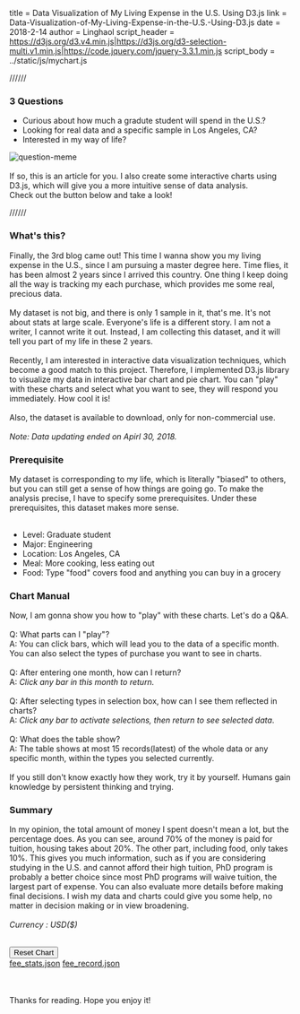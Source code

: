 
title = Data Visualization of My Living Expense in the U.S. Using D3.js
link = Data-Visualization-of-My-Living-Expense-in-the-U.S.-Using-D3.js
date = 2018-2-14
author = Linghaol
script_header = https://d3js.org/d3.v4.min.js|https://d3js.org/d3-selection-multi.v1.min.js|https://code.jquery.com/jquery-3.3.1.min.js
script_body = ../static/js/mychart.js


//////


### 3 Questions

- Curious about how much a gradute student will spend in the U.S.?
- Looking for real data and a specific sample in Los Angeles, CA?
- Interested in my way of life?

![question-meme](../static/image/question-meme.jpg)<br>
<br>
If so, this is an article for you. I also create some interactive charts using D3.js, which will give you a more intuitive sense of data analysis.<br>
Check out the button below and take a look!<br>


//////


### What's this?

Finally, the 3rd blog came out! This time I wanna show you my living expense in the U.S., since I am pursuing a master degree here. Time flies, it has been almost 2 years since I arrived this country. One thing I keep doing all the way is tracking my each purchase, which provides me some real, precious data.<br>
<br>
My dataset is not big, and there is only 1 sample in it, that's me. It's not about stats at large scale. Everyone's life is a different story. I am not a writer, I cannot write it out. Instead, I am collecting this dataset, and it will tell you part of my life in these 2 years.<br>
<br>
Recently, I am interested in interactive data visualization techniques, which become a good match to this project. Therefore, I implemented D3.js library to visualize my data in interactive bar chart and pie chart. You can "play" with these charts and select what you want to see, they will respond you immediately. How cool it is!<br>
<br>
Also, the dataset is available to download, only for non-commercial use.<br>
<br>
*Note: Data updating ended on Apirl 30, 2018.*<br>

### Prerequisite

My dataset is corresponding to my life, which is literally "biased" to others, but you can still get a sense of how things are going go. To make the analysis precise, I have to specify some prerequisites. Under these prerequisites, this dataset makes more sense.<br>
<br>

- Level: Graduate student
- Major: Engineering
- Location: Los Angeles, CA
- Meal: More cooking, less eating out
- Food: Type "food" covers food and anything you can buy in a grocery

### Chart Manual

Now, I am gonna show you how to "play" with these charts. Let's do a Q&A.<br>
<br>
Q: What parts can I "play"?<br>
A: You can click bars, which will lead you to the data of a specific month. You can also select the types of purchase you want to see in charts.<br>
<br>
Q: After entering one month, how can I return?<br>
A: *Click any bar in this month to return.*<br>
<br>
Q: After selecting types in selection box, how can I see them reflected in charts?<br>
A: *Click any bar to activate selections, then return to see selected data*.<br>
<br>
Q: What does the table show?<br>
A: The table shows at most 15 records(latest) of the whole data or any specific month, within the types you selected currently.<br>
<br>
If you still don't know exactly how they work, try it by yourself. Humans gain knowledge by persistent thinking and trying.

### Summary

In my opinion, the total amount of money I spent doesn't mean a lot, but the percentage does. As you can see, around 70% of the money is paid for tuition, housing takes about 20%. The other part, including food, only takes 10%. This gives you much information, such as if you are considering studying in the U.S. and cannot afford their high tuition, PhD program is probably a better choice since most PhD programs will waive tuition, the largest part of expense. You can also evaluate more details before making final decisions. I wish my data and charts could give you some help, no matter in decision making or in view broadening.<br>
<br>
*Currency : USD($)*<br>
<br>

<div>
    <div class="chart-area">
        <div class="bar-area"></div>
        <div class="pie-area"></div>
        <div class="right-panel">
            <div class="reset-button">
                <button>Reset Chart</button>
            </div>
            <div class="box-area">
                <div class="boxes" style="float: left;"></div>
            </div>              
        </div>
    </div>
    <div class="download-area">
        <a href="/download/fee_stats.json">fee_stats.json</a>
        <a href="/download/fee_record.json">fee_record.json</a>
    </div>
    <div class="record-area">
        <table></table>
    </div>    
</div>

<br>
Thanks for reading. Hope you enjoy it!<br>
<br>

